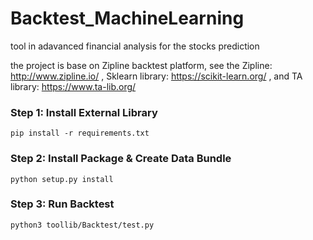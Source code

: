 # Backtest_MachineLearning
tool in adavanced financial analysis for the stocks prediction

the project is base on Zipline backtest platform, see the Zipline: http://www.zipline.io/
, Sklearn library: https://scikit-learn.org/
, and TA library: https://www.ta-lib.org/


### Step 1: Install External Library  ###
 
`pip install -r requirements.txt`


### Step 2: Install Package & Create Data Bundle  ###

`python setup.py install`


### Step 3: Run Backtest  ###
`python3 toollib/Backtest/test.py`